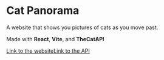 # Cat Panorama

A website that shows you pictures of cats as you move past.

Made with **React**, **Vite**, and **TheCatAPI**

<div style="display: flex">
  <a style="display: block" href="#">Link to the website</a>
  <a style="display: block" href="https://thecatapi.com/">Link to the API</a>
</div>
